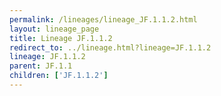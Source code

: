 ```yaml
---
permalink: /lineages/lineage_JF.1.1.2.html
layout: lineage_page
title: Lineage JF.1.1.2
redirect_to: ../lineage.html?lineage=JF.1.1.2
lineage: JF.1.1.2
parent: JF.1.1
children: ['JF.1.1.2']
---
```

